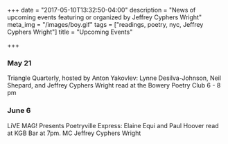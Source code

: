 +++
date = "2017-05-10T13:32:50-04:00"
description = "News of upcoming events featuring or organized by Jeffrey Cyphers Wright"
meta_img = "/images/boy.gif"
tags = ["readings, poetry, nyc, Jeffrey Cyphers Wright"]
title = "Upcoming Events"

+++

### May 21
Triangle Quarterly, hosted by Anton Yakovlev: Lynne Desilva-Johnson, Neil Shepard, and Jeffrey Cyphers Wright read at the Bowery Poetry Club 6 - 8 pm

### June 6
LiVE MAG! Presents Poetryville Express: Elaine Equi and Paul Hoover read at KGB Bar at 7pm. MC Jeffrey Cyphers Wright


